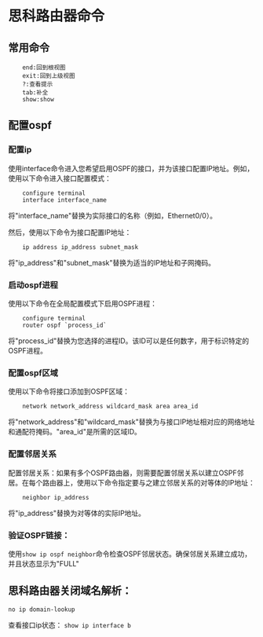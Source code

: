 # 思科路由器命令
## 常用命令
```
    end:回到根视图
    exit:回到上级视图
    ?:查看提示
    tab:补全
    show:show
```
## 配置ospf
### 配置ip
使用interface命令进入您希望启用OSPF的接口，并为该接口配置IP地址。例如，使用以下命令进入接口配置模式：
```
    configure terminal
    interface interface_name
```
将"interface_name"替换为实际接口的名称（例如，Ethernet0/0）。

然后，使用以下命令为接口配置IP地址：
```
    ip address ip_address subnet_mask
```
将"ip_address"和"subnet_mask"替换为适当的IP地址和子网掩码。
### 启动ospf进程
使用以下命令在全局配置模式下启用OSPF进程：
```
    configure terminal
    router ospf `process_id`
```
将"process_id"替换为您选择的进程ID。该ID可以是任何数字，用于标识特定的OSPF进程。
### 配置ospf区域
使用以下命令将接口添加到OSPF区域：
```
    network network_address wildcard_mask area area_id
```
将"network_address"和"wildcard_mask"替换为与接口IP地址相对应的网络地址和通配符掩码。"area_id"是所需的区域ID。
### 配置邻居关系
配置邻居关系：如果有多个OSPF路由器，则需要配置邻居关系以建立OSPF邻居。在每个路由器上，使用以下命令指定要与之建立邻居关系的对等体的IP地址：
```
    neighbor ip_address
```
将"ip_address"替换为对等体的实际IP地址。

### 验证OSPF链接：
使用`show ip ospf neighbor`命令检查OSPF邻居状态。确保邻居关系建立成功，并且状态显示为"FULL"




## 思科路由器关闭域名解析：  
`no ip domain-lookup`

查看接口ip状态：
`show ip interface b`
